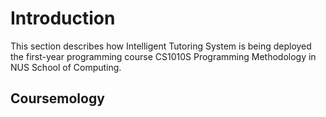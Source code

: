 # Introduction

This section describes how Intelligent Tutoring System is being deployed the first-year programming course CS1010S Programming Methodology in NUS School of Computing.

## Coursemology